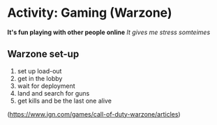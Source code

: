 # Activity: Gaming (Warzone)

**It's fun playing with other people online**
_It gives me stress somteimes_

## Warzone set-up
1. set up load-out
2. get in the lobby
3. wait for deployment
4. land and search for guns 
5. get kills and be the last one alive
 
(https://www.ign.com/games/call-of-duty-warzone/articles)
